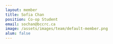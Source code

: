 ```yaml
---
layout: member
title: Sofia Chan
position: Co-op Student
email: sochan@bccrc.ca
image: /assets/images/team/default-member.png
alum: false
---
```

